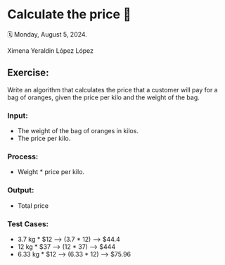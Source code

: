 # Calculate the price 🍊

🗓️ Monday, August 5, 2024. 

Ximena Yeraldin López López



## Exercise: 
Write an algorithm that calculates the price that a customer will pay for a bag of oranges, 
given the price per kilo and the weight of the bag. 

### Input:
- The weight of the bag of oranges in kilos.
- The price per kilo.

### Process:
- Weight * price per kilo.

### Output:
- Total price

### Test Cases:

- 3.7 kg * $12 --> (3.7 * 12) --> $44.4
- 12 kg * $37 --> (12 * 37) --> $444
- 6.33 kg * $12 --> (6.33 * 12) --> $75.96
